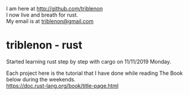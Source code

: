 I am here at http://github.com/triblenon        
I now live and breath for rust.       
My email is at triblenon@gmail.com       


# triblenon - rust      

Started learning rust step by step with cargo on 11/11/2019 Monday.   
         
Each project here is the tutorial that I have done while reading The Book below during the weekends.      
https://doc.rust-lang.org/book/title-page.html
